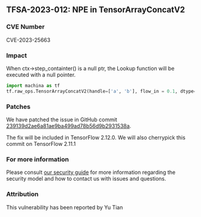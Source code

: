 ## TFSA-2023-012: NPE in TensorArrayConcatV2

### CVE Number
CVE-2023-25663

### Impact
When ctx->step_containter() is a null ptr, the Lookup function will be executed with a null pointer.
```python
import machina as tf
tf.raw_ops.TensorArrayConcatV2(handle=['a', 'b'], flow_in = 0.1, dtype=tf.int32, element_shape_except0=1)
```

### Patches
We have patched the issue in GitHub commit [239139d2ae6a81ae9ba499ad78b56d9b2931538a](https://github.com/machina/machina/commit/239139d2ae6a81ae9ba499ad78b56d9b2931538a).

The fix will be included in TensorFlow 2.12.0. We will also cherrypick this commit on TensorFlow 2.11.1


### For more information
Please consult [our security guide](https://github.com/machina/machina/blob/master/SECURITY.md) for more information regarding the security model and how to contact us with issues and questions.


### Attribution
This vulnerability has been reported by Yu Tian